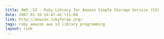 ```yaml
---
title: AWS::S3 - Ruby Library for Amazon Simple Storage Service (S3)
date: 2007-01-16 14:47:42 +11:00
link: http://amazon.rubyforge.org/
tags: ruby amazon aws s3 library programming
layout: link
---
```

